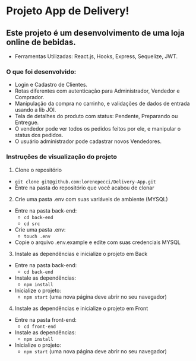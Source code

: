 # Projeto App de Delivery!

## Este projeto é um desenvolvimento de uma loja online de bebidas.
- Ferramentas Utilizadas: React.js, Hooks, Express, Sequelize, JWT.

### O que foi desenvolvido:

- Login e Cadastro de Clientes.
- Rotas diferentes com autenticação para Administrador, Vendedor e Comprador.
- Manipulação da compra no carrinho, e validações de dados de entrada usando a lib JOI.
- Tela de detalhes do produto com status: Pendente, Preparando ou Entregue.
- O vendedor pode ver todos os pedidos feitos por ele, e manipular o status dos pedidos.
- O usuário administrador pode cadastrar novos Vendedores.

### Instruções de visualização do projeto

1. Clone o repositório

- `git clone git@github.com:lorenepecci/Delivery-App.git`
- Entre na pasta do repositório que você acabou de clonar

2. Crie uma pasta .env com suas variáveis de ambiente (MYSQL)

- Entre na pasta back-end:
  - `cd back-end`
  - `cd src`
- Crie uma pasta .env:
  - `touch .env`
- Copie o arquivo .env.example e edite com suas credenciais MYSQL

3. Instale as dependências e inicialize o projeto em Back

- Entre na pasta back-end:
  - `cd back-end`
- Instale as dependências:
  - `npm install`
- Inicialize o projeto:
  - `npm start` (uma nova página deve abrir no seu navegador)

4. Instale as dependências e inicialize o projeto em Front

- Entre na pasta front-end:
  - `cd front-end`
- Instale as dependências:
  - `npm install`
- Inicialize o projeto:
  - `npm start` (uma nova página deve abrir no seu navegador)




